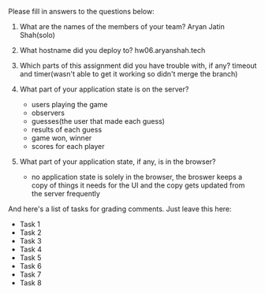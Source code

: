 Please fill in answers to the questions below:

1. What are the names of the members of your team?
   Aryan Jatin Shah(solo)

2. What hostname did you deploy to?
   hw06.aryanshah.tech

3. Which parts of this assignment did you have trouble with, if any?
   timeout and timer(wasn't able to get it working so didn't merge the branch)

4. What part of your application state is on the server?

   - users playing the game
   - observers
   - guesses(the user that made each guess)
   - results of each guess
   - game won, winner
   - scores for each player

5. What part of your application state, if any, is in the browser?
   - no application state is solely in the browser, the broswer keeps a copy of things it needs for the UI and the copy gets updated from the server frequently

And here's a list of tasks for grading comments. Just leave this here:

- Task 1
- Task 2
- Task 3
- Task 4
- Task 5
- Task 6
- Task 7
- Task 8
